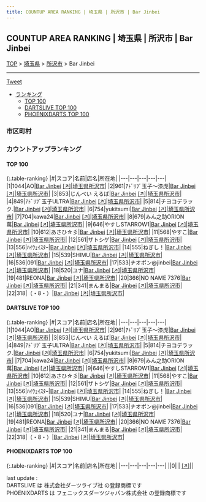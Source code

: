 ```yaml
---
title: COUNTUP AREA RANKING | 埼玉県 | 所沢市 | Bar Jinbei
---
```

## COUNTUP AREA RANKING | 埼玉県 | 所沢市 | Bar Jinbei

[TOP](/darts/rank/) > [埼玉県](/darts/rank/埼玉県/) > [所沢市](/darts/rank/埼玉県/所沢市/) > Bar Jinbei

___

<a href="https://twitter.com/share?ref_src=twsrc%5Etfw" data-text="COUNTUP AREA RANKING | 埼玉県所沢市Bar Jinbei" class="twitter-share-button" data-hashtags="DARTSLIVE,PHOENIXDARTS,darts,ダーツ" data-show-count="false">Tweet</a>

* [ランキング](#カウントアップランキング)
    * [TOP 100](#top-100)
    * [DARTSLIVE TOP 100](#dartslive-top-100)
    * [PHOENIXDARTS TOP 100](#phoenixdarts-top-100)

### 市区町村

<ul>

</ul>

### カウントアップランキング

#### TOP 100



{:.table-ranking}
|#|スコア|名前|店名|所在地|
|---|---|---|---|---|
|1|1044|<span class="rank-name-dl">AO</span>|<a href="/darts/rank/shops/27bb85586af0652f0d9b047a20a7ba1e.html">Bar Jinbei</a> <a href="https://search.dartslive.com/jp/shop/27bb85586af0652f0d9b047a20a7ba1e">[↗]</a>|<a href="/darts/rank/埼玉県/所沢市">埼玉県所沢市</a>|
|2|961|<span class="rank-name-dl">ｱﾄﾞﾘﾌﾞ玉子～漆虎</span>|<a href="/darts/rank/shops/27bb85586af0652f0d9b047a20a7ba1e.html">Bar Jinbei</a> <a href="https://search.dartslive.com/jp/shop/27bb85586af0652f0d9b047a20a7ba1e">[↗]</a>|<a href="/darts/rank/埼玉県/所沢市">埼玉県所沢市</a>|
|3|853|<span class="rank-name-dl">じんべい えるば</span>|<a href="/darts/rank/shops/27bb85586af0652f0d9b047a20a7ba1e.html">Bar Jinbei</a> <a href="https://search.dartslive.com/jp/shop/27bb85586af0652f0d9b047a20a7ba1e">[↗]</a>|<a href="/darts/rank/埼玉県/所沢市">埼玉県所沢市</a>|
|4|849|<span class="rank-name-dl">ｱﾄﾞﾘﾌﾞ玉子ULTRA</span>|<a href="/darts/rank/shops/27bb85586af0652f0d9b047a20a7ba1e.html">Bar Jinbei</a> <a href="https://search.dartslive.com/jp/shop/27bb85586af0652f0d9b047a20a7ba1e">[↗]</a>|<a href="/darts/rank/埼玉県/所沢市">埼玉県所沢市</a>|
|5|814|<span class="rank-name-dl">チヨコデラック.</span>|<a href="/darts/rank/shops/27bb85586af0652f0d9b047a20a7ba1e.html">Bar Jinbei</a> <a href="https://search.dartslive.com/jp/shop/27bb85586af0652f0d9b047a20a7ba1e">[↗]</a>|<a href="/darts/rank/埼玉県/所沢市">埼玉県所沢市</a>|
|6|754|<span class="rank-name-dl">yukitsumi</span>|<a href="/darts/rank/shops/27bb85586af0652f0d9b047a20a7ba1e.html">Bar Jinbei</a> <a href="https://search.dartslive.com/jp/shop/27bb85586af0652f0d9b047a20a7ba1e">[↗]</a>|<a href="/darts/rank/埼玉県/所沢市">埼玉県所沢市</a>|
|7|704|<span class="rank-name-dl">kawa24</span>|<a href="/darts/rank/shops/27bb85586af0652f0d9b047a20a7ba1e.html">Bar Jinbei</a> <a href="https://search.dartslive.com/jp/shop/27bb85586af0652f0d9b047a20a7ba1e">[↗]</a>|<a href="/darts/rank/埼玉県/所沢市">埼玉県所沢市</a>|
|8|679|<span class="rank-name-dl">みん之助ORION萬</span>|<a href="/darts/rank/shops/27bb85586af0652f0d9b047a20a7ba1e.html">Bar Jinbei</a> <a href="https://search.dartslive.com/jp/shop/27bb85586af0652f0d9b047a20a7ba1e">[↗]</a>|<a href="/darts/rank/埼玉県/所沢市">埼玉県所沢市</a>|
|9|646|<span class="rank-name-dl">やすしSTARROW1</span>|<a href="/darts/rank/shops/27bb85586af0652f0d9b047a20a7ba1e.html">Bar Jinbei</a> <a href="https://search.dartslive.com/jp/shop/27bb85586af0652f0d9b047a20a7ba1e">[↗]</a>|<a href="/darts/rank/埼玉県/所沢市">埼玉県所沢市</a>|
|10|612|<span class="rank-name-dl">あさひ☆彡</span>|<a href="/darts/rank/shops/27bb85586af0652f0d9b047a20a7ba1e.html">Bar Jinbei</a> <a href="https://search.dartslive.com/jp/shop/27bb85586af0652f0d9b047a20a7ba1e">[↗]</a>|<a href="/darts/rank/埼玉県/所沢市">埼玉県所沢市</a>|
|11|568|<span class="rank-name-dl">やすこ</span>|<a href="/darts/rank/shops/27bb85586af0652f0d9b047a20a7ba1e.html">Bar Jinbei</a> <a href="https://search.dartslive.com/jp/shop/27bb85586af0652f0d9b047a20a7ba1e">[↗]</a>|<a href="/darts/rank/埼玉県/所沢市">埼玉県所沢市</a>|
|12|561|<span class="rank-name-dl">ザトシゲ</span>|<a href="/darts/rank/shops/27bb85586af0652f0d9b047a20a7ba1e.html">Bar Jinbei</a> <a href="https://search.dartslive.com/jp/shop/27bb85586af0652f0d9b047a20a7ba1e">[↗]</a>|<a href="/darts/rank/埼玉県/所沢市">埼玉県所沢市</a>|
|13|556|<span class="rank-name-dl">ﾊｲｳｪｲｽﾀｰ</span>|<a href="/darts/rank/shops/27bb85586af0652f0d9b047a20a7ba1e.html">Bar Jinbei</a> <a href="https://search.dartslive.com/jp/shop/27bb85586af0652f0d9b047a20a7ba1e">[↗]</a>|<a href="/darts/rank/埼玉県/所沢市">埼玉県所沢市</a>|
|14|555|<span class="rank-name-dl">ねぎし！</span>|<a href="/darts/rank/shops/27bb85586af0652f0d9b047a20a7ba1e.html">Bar Jinbei</a> <a href="https://search.dartslive.com/jp/shop/27bb85586af0652f0d9b047a20a7ba1e">[↗]</a>|<a href="/darts/rank/埼玉県/所沢市">埼玉県所沢市</a>|
|15|539|<span class="rank-name-dl">SHIMU</span>|<a href="/darts/rank/shops/27bb85586af0652f0d9b047a20a7ba1e.html">Bar Jinbei</a> <a href="https://search.dartslive.com/jp/shop/27bb85586af0652f0d9b047a20a7ba1e">[↗]</a>|<a href="/darts/rank/埼玉県/所沢市">埼玉県所沢市</a>|
|16|536|<span class="rank-name-dl">091</span>|<a href="/darts/rank/shops/27bb85586af0652f0d9b047a20a7ba1e.html">Bar Jinbei</a> <a href="https://search.dartslive.com/jp/shop/27bb85586af0652f0d9b047a20a7ba1e">[↗]</a>|<a href="/darts/rank/埼玉県/所沢市">埼玉県所沢市</a>|
|17|533|<span class="rank-name-dl">ナオポン@jinbei</span>|<a href="/darts/rank/shops/27bb85586af0652f0d9b047a20a7ba1e.html">Bar Jinbei</a> <a href="https://search.dartslive.com/jp/shop/27bb85586af0652f0d9b047a20a7ba1e">[↗]</a>|<a href="/darts/rank/埼玉県/所沢市">埼玉県所沢市</a>|
|18|520|<span class="rank-name-dl">ユナ</span>|<a href="/darts/rank/shops/27bb85586af0652f0d9b047a20a7ba1e.html">Bar Jinbei</a> <a href="https://search.dartslive.com/jp/shop/27bb85586af0652f0d9b047a20a7ba1e">[↗]</a>|<a href="/darts/rank/埼玉県/所沢市">埼玉県所沢市</a>|
|19|481|<span class="rank-name-dl">REONA</span>|<a href="/darts/rank/shops/27bb85586af0652f0d9b047a20a7ba1e.html">Bar Jinbei</a> <a href="https://search.dartslive.com/jp/shop/27bb85586af0652f0d9b047a20a7ba1e">[↗]</a>|<a href="/darts/rank/埼玉県/所沢市">埼玉県所沢市</a>|
|20|366|<span class="rank-name-dl">NO NAME 7376</span>|<a href="/darts/rank/shops/27bb85586af0652f0d9b047a20a7ba1e.html">Bar Jinbei</a> <a href="https://search.dartslive.com/jp/shop/27bb85586af0652f0d9b047a20a7ba1e">[↗]</a>|<a href="/darts/rank/埼玉県/所沢市">埼玉県所沢市</a>|
|21|341|<span class="rank-name-dl">まんまる</span>|<a href="/darts/rank/shops/27bb85586af0652f0d9b047a20a7ba1e.html">Bar Jinbei</a> <a href="https://search.dartslive.com/jp/shop/27bb85586af0652f0d9b047a20a7ba1e">[↗]</a>|<a href="/darts/rank/埼玉県/所沢市">埼玉県所沢市</a>|
|22|318|<span class="rank-name-dl">（・8・）</span>|<a href="/darts/rank/shops/27bb85586af0652f0d9b047a20a7ba1e.html">Bar Jinbei</a> <a href="https://search.dartslive.com/jp/shop/27bb85586af0652f0d9b047a20a7ba1e">[↗]</a>|<a href="/darts/rank/埼玉県/所沢市">埼玉県所沢市</a>|


#### DARTSLIVE TOP 100



{:.table-ranking}
|#|スコア|名前|店名|所在地|
|---|---|---|---|---|
|1|1044|<span class="rank-name-dl">AO</span>|<a href="/darts/rank/shops/27bb85586af0652f0d9b047a20a7ba1e.html">Bar Jinbei</a> <a href="https://search.dartslive.com/jp/shop/27bb85586af0652f0d9b047a20a7ba1e">[↗]</a>|<a href="/darts/rank/埼玉県/所沢市">埼玉県所沢市</a>|
|2|961|<span class="rank-name-dl">ｱﾄﾞﾘﾌﾞ玉子～漆虎</span>|<a href="/darts/rank/shops/27bb85586af0652f0d9b047a20a7ba1e.html">Bar Jinbei</a> <a href="https://search.dartslive.com/jp/shop/27bb85586af0652f0d9b047a20a7ba1e">[↗]</a>|<a href="/darts/rank/埼玉県/所沢市">埼玉県所沢市</a>|
|3|853|<span class="rank-name-dl">じんべい えるば</span>|<a href="/darts/rank/shops/27bb85586af0652f0d9b047a20a7ba1e.html">Bar Jinbei</a> <a href="https://search.dartslive.com/jp/shop/27bb85586af0652f0d9b047a20a7ba1e">[↗]</a>|<a href="/darts/rank/埼玉県/所沢市">埼玉県所沢市</a>|
|4|849|<span class="rank-name-dl">ｱﾄﾞﾘﾌﾞ玉子ULTRA</span>|<a href="/darts/rank/shops/27bb85586af0652f0d9b047a20a7ba1e.html">Bar Jinbei</a> <a href="https://search.dartslive.com/jp/shop/27bb85586af0652f0d9b047a20a7ba1e">[↗]</a>|<a href="/darts/rank/埼玉県/所沢市">埼玉県所沢市</a>|
|5|814|<span class="rank-name-dl">チヨコデラック.</span>|<a href="/darts/rank/shops/27bb85586af0652f0d9b047a20a7ba1e.html">Bar Jinbei</a> <a href="https://search.dartslive.com/jp/shop/27bb85586af0652f0d9b047a20a7ba1e">[↗]</a>|<a href="/darts/rank/埼玉県/所沢市">埼玉県所沢市</a>|
|6|754|<span class="rank-name-dl">yukitsumi</span>|<a href="/darts/rank/shops/27bb85586af0652f0d9b047a20a7ba1e.html">Bar Jinbei</a> <a href="https://search.dartslive.com/jp/shop/27bb85586af0652f0d9b047a20a7ba1e">[↗]</a>|<a href="/darts/rank/埼玉県/所沢市">埼玉県所沢市</a>|
|7|704|<span class="rank-name-dl">kawa24</span>|<a href="/darts/rank/shops/27bb85586af0652f0d9b047a20a7ba1e.html">Bar Jinbei</a> <a href="https://search.dartslive.com/jp/shop/27bb85586af0652f0d9b047a20a7ba1e">[↗]</a>|<a href="/darts/rank/埼玉県/所沢市">埼玉県所沢市</a>|
|8|679|<span class="rank-name-dl">みん之助ORION萬</span>|<a href="/darts/rank/shops/27bb85586af0652f0d9b047a20a7ba1e.html">Bar Jinbei</a> <a href="https://search.dartslive.com/jp/shop/27bb85586af0652f0d9b047a20a7ba1e">[↗]</a>|<a href="/darts/rank/埼玉県/所沢市">埼玉県所沢市</a>|
|9|646|<span class="rank-name-dl">やすしSTARROW1</span>|<a href="/darts/rank/shops/27bb85586af0652f0d9b047a20a7ba1e.html">Bar Jinbei</a> <a href="https://search.dartslive.com/jp/shop/27bb85586af0652f0d9b047a20a7ba1e">[↗]</a>|<a href="/darts/rank/埼玉県/所沢市">埼玉県所沢市</a>|
|10|612|<span class="rank-name-dl">あさひ☆彡</span>|<a href="/darts/rank/shops/27bb85586af0652f0d9b047a20a7ba1e.html">Bar Jinbei</a> <a href="https://search.dartslive.com/jp/shop/27bb85586af0652f0d9b047a20a7ba1e">[↗]</a>|<a href="/darts/rank/埼玉県/所沢市">埼玉県所沢市</a>|
|11|568|<span class="rank-name-dl">やすこ</span>|<a href="/darts/rank/shops/27bb85586af0652f0d9b047a20a7ba1e.html">Bar Jinbei</a> <a href="https://search.dartslive.com/jp/shop/27bb85586af0652f0d9b047a20a7ba1e">[↗]</a>|<a href="/darts/rank/埼玉県/所沢市">埼玉県所沢市</a>|
|12|561|<span class="rank-name-dl">ザトシゲ</span>|<a href="/darts/rank/shops/27bb85586af0652f0d9b047a20a7ba1e.html">Bar Jinbei</a> <a href="https://search.dartslive.com/jp/shop/27bb85586af0652f0d9b047a20a7ba1e">[↗]</a>|<a href="/darts/rank/埼玉県/所沢市">埼玉県所沢市</a>|
|13|556|<span class="rank-name-dl">ﾊｲｳｪｲｽﾀｰ</span>|<a href="/darts/rank/shops/27bb85586af0652f0d9b047a20a7ba1e.html">Bar Jinbei</a> <a href="https://search.dartslive.com/jp/shop/27bb85586af0652f0d9b047a20a7ba1e">[↗]</a>|<a href="/darts/rank/埼玉県/所沢市">埼玉県所沢市</a>|
|14|555|<span class="rank-name-dl">ねぎし！</span>|<a href="/darts/rank/shops/27bb85586af0652f0d9b047a20a7ba1e.html">Bar Jinbei</a> <a href="https://search.dartslive.com/jp/shop/27bb85586af0652f0d9b047a20a7ba1e">[↗]</a>|<a href="/darts/rank/埼玉県/所沢市">埼玉県所沢市</a>|
|15|539|<span class="rank-name-dl">SHIMU</span>|<a href="/darts/rank/shops/27bb85586af0652f0d9b047a20a7ba1e.html">Bar Jinbei</a> <a href="https://search.dartslive.com/jp/shop/27bb85586af0652f0d9b047a20a7ba1e">[↗]</a>|<a href="/darts/rank/埼玉県/所沢市">埼玉県所沢市</a>|
|16|536|<span class="rank-name-dl">091</span>|<a href="/darts/rank/shops/27bb85586af0652f0d9b047a20a7ba1e.html">Bar Jinbei</a> <a href="https://search.dartslive.com/jp/shop/27bb85586af0652f0d9b047a20a7ba1e">[↗]</a>|<a href="/darts/rank/埼玉県/所沢市">埼玉県所沢市</a>|
|17|533|<span class="rank-name-dl">ナオポン@jinbei</span>|<a href="/darts/rank/shops/27bb85586af0652f0d9b047a20a7ba1e.html">Bar Jinbei</a> <a href="https://search.dartslive.com/jp/shop/27bb85586af0652f0d9b047a20a7ba1e">[↗]</a>|<a href="/darts/rank/埼玉県/所沢市">埼玉県所沢市</a>|
|18|520|<span class="rank-name-dl">ユナ</span>|<a href="/darts/rank/shops/27bb85586af0652f0d9b047a20a7ba1e.html">Bar Jinbei</a> <a href="https://search.dartslive.com/jp/shop/27bb85586af0652f0d9b047a20a7ba1e">[↗]</a>|<a href="/darts/rank/埼玉県/所沢市">埼玉県所沢市</a>|
|19|481|<span class="rank-name-dl">REONA</span>|<a href="/darts/rank/shops/27bb85586af0652f0d9b047a20a7ba1e.html">Bar Jinbei</a> <a href="https://search.dartslive.com/jp/shop/27bb85586af0652f0d9b047a20a7ba1e">[↗]</a>|<a href="/darts/rank/埼玉県/所沢市">埼玉県所沢市</a>|
|20|366|<span class="rank-name-dl">NO NAME 7376</span>|<a href="/darts/rank/shops/27bb85586af0652f0d9b047a20a7ba1e.html">Bar Jinbei</a> <a href="https://search.dartslive.com/jp/shop/27bb85586af0652f0d9b047a20a7ba1e">[↗]</a>|<a href="/darts/rank/埼玉県/所沢市">埼玉県所沢市</a>|
|21|341|<span class="rank-name-dl">まんまる</span>|<a href="/darts/rank/shops/27bb85586af0652f0d9b047a20a7ba1e.html">Bar Jinbei</a> <a href="https://search.dartslive.com/jp/shop/27bb85586af0652f0d9b047a20a7ba1e">[↗]</a>|<a href="/darts/rank/埼玉県/所沢市">埼玉県所沢市</a>|
|22|318|<span class="rank-name-dl">（・8・）</span>|<a href="/darts/rank/shops/27bb85586af0652f0d9b047a20a7ba1e.html">Bar Jinbei</a> <a href="https://search.dartslive.com/jp/shop/27bb85586af0652f0d9b047a20a7ba1e">[↗]</a>|<a href="/darts/rank/埼玉県/所沢市">埼玉県所沢市</a>|


#### PHOENIXDARTS TOP 100



{:.table-ranking}
|#|スコア|名前|店名|所在地|
|---|---|---|---|---|
||0|<span class="rank-name-dl"> </span>|<a href="/darts/rank/shops/.html"></a> <a href="">[↗]</a>|<a href="/darts/rank//"></a>|


<div class="footer border-top border-gray-light mt-5 pt-3 text-right text-gray">
    last update : <span style="font-weight: italic" id="foot_last_modified"></span><br />
    DARTSLIVE は 株式会社ダーツライブ社 の登録商標です<br />
    PHOENIXDARTS は フェニックスダーツジャパン株式会社 の登録商標です<br />
</div>

<script src="https://cdnjs.cloudflare.com/ajax/libs/jquery.tablesorter/2.31.3/js/jquery.tablesorter.min.js" integrity="sha512-qzgd5cYSZcosqpzpn7zF2ZId8f/8CHmFKZ8j7mU4OUXTNRd5g+ZHBPsgKEwoqxCtdQvExE5LprwwPAgoicguNg==" crossorigin="anonymous" referrerpolicy="no-referrer"></script>
<link rel="stylesheet" href="https://cdnjs.cloudflare.com/ajax/libs/jquery.tablesorter/2.31.3/css/theme.default.min.css" integrity="sha512-wghhOJkjQX0Lh3NSWvNKeZ0ZpNn+SPVXX1Qyc9OCaogADktxrBiBdKGDoqVUOyhStvMBmJQ8ZdMHiR3wuEq8+w==" crossorigin="anonymous" referrerpolicy="no-referrer" />
<script>
$(function() {
    $(".table-ranking").tablesorter({sortList:[[0, 0]]});
    $("#foot_last_modified").text(formatDate(new Date(document.lastModified), 'yyyy-MM-dd HH:mm:ss'));
});
</script>

<script async src="https://platform.twitter.com/widgets.js" charset="utf-8"></script>